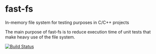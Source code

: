 # fast-fs
In-memory file system for testing purposes in C/C++ projects

The main purpose of fast-fs is to reduce execution time of unit tests that make heavy use of the file system.

[![Build Status](https://travis-ci.org/shreyasbharath/fast-fs.svg?branch=master)](https://travis-ci.org/shreyasbharath/fast-fs)
